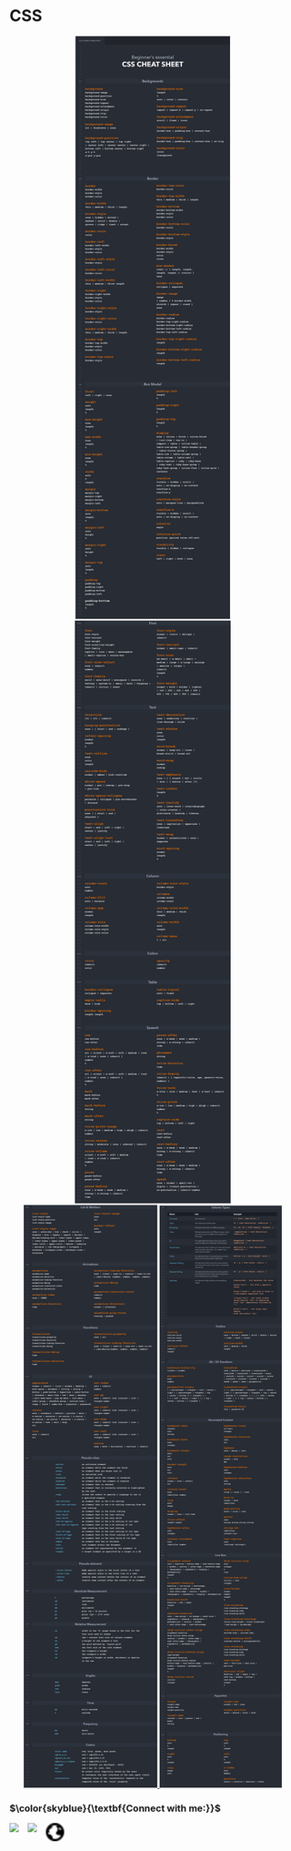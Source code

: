 # **CSS**

<p align='center'>
  <a href="#">
    <img src='04_CheatSheets\1_CSS.png' alt="">
    <img src='04_CheatSheets\2_CSS.png' alt="">
    <img src='04_CheatSheets\3_CSS.png' alt="">
    <img src='04_CheatSheets\4_CSS.png' alt="">
  </a>
</p>

### $\color{skyblue}{\textbf{Connect with me:}}$

[<img align="left" src="https://cdn.jsdelivr.net/npm/simple-icons@v3/icons/twitter.svg" width="32px"/>][twitter]
[<img align="left" src="https://cdn.jsdelivr.net/npm/simple-icons@v3/icons/linkedin.svg" width="32px"/>][linkedin]
[<img align="left" src="https://raw.githubusercontent.com/iconic/open-iconic/master/svg/globe.svg" width="32px"/>][stackexchange ai]

[twitter]: https://twitter.com/F4izy
[linkedin]: https://www.linkedin.com/in/mohd-faizy/
[stackexchange ai]: https://ai.stackexchange.com/users/36737/cypher
